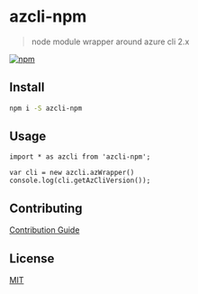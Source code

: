 # azcli-npm

> node module wrapper around azure cli 2.x

[![npm](https://img.shields.io/npm/v/azcli-npm.svg)](https://www.npmjs.com/package/azcli-npm)

## Install

```bash
npm i -S azcli-npm
```

## Usage

```
import * as azcli from 'azcli-npm';

var cli = new azcli.azWrapper()
console.log(cli.getAzCliVersion());
```

## Contributing
[Contribution Guide](./CONTRIBUTING.md)

## License

[MIT](./LICENSE)

